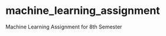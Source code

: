 machine_learning_assignment
===========================

Machine Learning Assignment for 8th Semester
